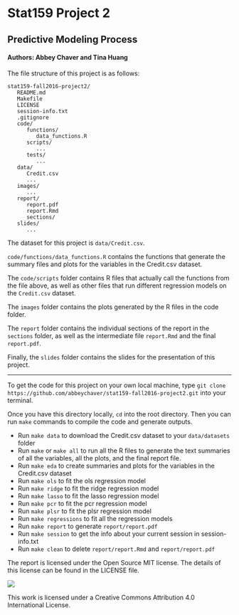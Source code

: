 # Stat159 Project 2
## Predictive Modeling Process

#### Authors: Abbey Chaver and Tina Huang

The file structure of this project is as follows:

```
stat159-fall2016-project2/
   README.md
   Makefile
   LICENSE
   session-info.txt
   .gitignore
   code/
      functions/
         data_functions.R
      scripts/
         ...
      tests/
         ...
   data/
      Credit.csv
      ...
   images/
      ...
   report/
      report.pdf
      report.Rmd
      sections/
   slides/
      ...
```
The dataset for this project is `data/Credit.csv`.

`code/functions/data_functions.R` contains the functions that generate the summary files and plots for the variables in the Credit.csv dataset. 

The `code/scripts` folder contains R files that actually call the functions from the file above, as well as other files that run different regression models on the `Credit.csv` dataset. 

The `images` folder contains the plots generated by the R files in the code folder. 

The `report` folder contains the individual sections of the report in the `sections` folder, as well as the intermediate file `report.Rmd` and the final `report.pdf`. 

Finally, the `slides` folder contains the slides for the presentation of this project. 

______

To get the code for this project on your own local machine, type `git clone https://github.com/abbeychaver/stat159-fall2016-project2.git` into your terminal. 

Once you have this directory locally, `cd` into the root directory. Then you can run 	`make` commands to compile the code and generate outputs.

- Run 	`make data` to download the Credit.csv dataset to your `data/datasets` folder
- Run `make` or `make all` to run all the R files to generate the text summaries of all the variables, all the plots, and the final report file. 
- Run `make eda` to create summaries and plots for the variables in the Credit.csv dataset
- Run `make ols` to fit the ols regression model
- Run `make ridge` to fit the ridge regression model
- Run `make lasso` to fit the lasso regression model
- Run `make pcr` to fit the pcr regression model
- Run `make plsr` to fit the plsr regression model
- Run `make regressions` to fit all the regression models
- Run `make report` to generate `report/report.pdf`
- Run `make session` to get the info about your current session in session-info.txt
- Run `make clean` to delete `report/report.Rmd` and `report/report.pdf`

The report is licensed under the Open Source MIT license. The details of this license can be found in the LICENSE file. 

![](https://i.creativecommons.org/l/by/4.0/88x31.png)

This work is licensed under a Creative Commons Attribution 4.0 International License.

